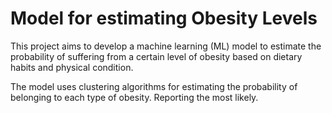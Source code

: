 # Model for estimating Obesity Levels
This project aims to develop a machine learning (ML) model to estimate the probability of suffering from a certain level of obesity based on dietary habits and physical condition.

The model uses clustering algorithms for estimating the probability of belonging to each type of obesity. Reporting the most likely.